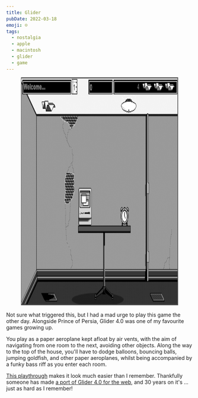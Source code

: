 ```yaml
---
title: Glider
pubDate: 2022-03-18
emoji: ☺️
tags:
  - nostalgia
  - apple
  - macintosh
  - glider
  - game
---
```


<figure><img src="/public/glider.png" width="896" height="613" alt="Black and white screenshot of the Glider video game. A paper aeroplane hovers above a central air vent. In the room there is an old Apple Macintosh computer and an alarm clock sat on a table."></figure>

Not sure what triggered this, but I had a mad urge to play this game the other day. Alongside Prince of Persia, Glider 4.0 was one of my favourite games growing up.

You play as a paper aeroplane kept afloat by air vents, with the aim of navigating from one room to the next, avoiding other objects. Along the way to the top of the house, you'll have to dodge balloons, bouncing balls, jumping goldfish, and other paper aeroplanes, whilst being accompanied by a funky bass riff as you enter each room.

[This playthrough](https://www.youtube.com/watch?v=s8_ypI_C7nM) makes it look much easier than I remember. Thankfully someone has made [a port of Glider 4.0 for the web](https://www.kodogo.tech/glider/), and 30 years on it's … just as hard as I remember!
